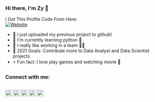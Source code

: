 ### Hi there, I'm Zy 👋

I Got This Profile Code From Here: <br />
[![Website](https://img.shields.io/website?label=codeSTACKr.com&style=for-the-badge&url=https%3A%2F%2Fcodestackr.com)](https://codestackr.com)

- 🔭 I just uploaded my previous project to github!
- 🌱 I'm currently learning python 🤣
- 👯 I really like working in a team 🤣🤣
- 🥅 2021 Goals: Contribute more to Data Analyst and Data Scientist projects
- ⚡ Fun fact: I love play games and watching movie 🤣

### Connect with me:

[<img align="left" alt="codeSTACKr | YouTube" width="22px" src="https://cdn.jsdelivr.net/npm/simple-icons@v3/icons/whatsapp.svg" />][whatsapp]
[<img align="left" alt="codeSTACKr | YouTube" width="22px" src="https://cdn.jsdelivr.net/npm/simple-icons@v3/icons/youtube.svg" />][youtube]
[<img align="left" alt="codeSTACKr | Twitter" width="22px" src="https://cdn.jsdelivr.net/npm/simple-icons@v3/icons/twitter.svg" />][twitter]
[<img align="left" alt="codeSTACKr | LinkedIn" width="22px" src="https://cdn.jsdelivr.net/npm/simple-icons@v3/icons/linkedin.svg" />][linkedin]
[<img align="left" alt="codeSTACKr | Instagram" width="22px" src="https://cdn.jsdelivr.net/npm/simple-icons@v3/icons/instagram.svg" />][instagram]
<br />
---
[website]: https://codeSTACKr.com
[whatsapp]: https://www.whatsapp.com
[twitter]: https://twitter.com
[youtube]: https://youtube.com
[instagram]: https://instagram.com
[linkedin]: https://linkedin.com
